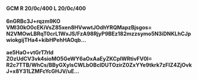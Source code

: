 #### GCM R 20/0c/400 L 20/0c/400
**6nGRBc3J+rqzm9KO**<br/>**VMI30kO0cEKiVsZ85xen8HVwwtJOdhYRQMapzBjsgos=**<br/>**N2VMOwLBRqT0crL1WxJS/FzA98RjyP9BEz182mzzsymo5N3iDNKLhCJpwiokgijTHa4+kibHPehHAOqb...**<br/><br/>
**ae5HaO+vtGrT7rld**<br/>**ZOzUdCV3vk4sioMO5GeWY6aOxAaEyZKCplWRtivFV0I=**<br/>**R2c7TTB/WhCs/BByGXylsCWLbOBclDUTOzirZ0ZxYYe9tkrk7zFIZ4ZjOvkJ+x8Y31LZMFcYcGHJV/uE...**